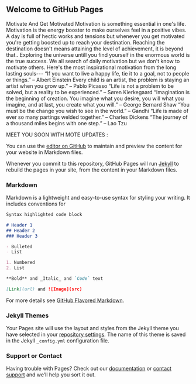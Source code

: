 ## Welcome to GitHub Pages
Motivate And Get Motivated Motivation is something essential in one's life. Motivation is the energy booster to make ourselves feel in a positive vibes. A day is full of hectic works and tensions but whenever you get motivated you're getting boosted up to reach your destination. Reaching the destination doesn't means attaining the level of achievement, it is beyond that.. Exploring the universe untill you find yourself in the enormous world is the true success. We all search of daily motivation but we don't know to motivate others. Here's the most inspirational motivation from the long lasting souls--- “If you want to live a happy life, tie it to a goal, not to people or things.” – Albert Einstein Every child is an artist, the problem is staying an artist when you grow up.” – Pablo Picasso “Life is not a problem to be solved, but a reality to be experienced.” – Søren Kierkegaard “Imagination is the beginning of creation. You imagine what you desire, you will what you imagine, and at last, you create what you will.” – George Bernard Shaw “You must be the change you wish to see in the world.” – Gandhi “Life is made of ever so many partings welded together.” – Charles Dickens “The journey of a thousand miles begins with one step.” – Lao Tzu

MEET YOU SOON WITH MOTE UPDATES :







You can use the [editor on GitHub](https://github.com/kvsip/Motivational/edit/gh-pages/index.md) to maintain and preview the content for your website in Markdown files.

Whenever you commit to this repository, GitHub Pages will run [Jekyll](https://jekyllrb.com/) to rebuild the pages in your site, from the content in your Markdown files.

### Markdown

Markdown is a lightweight and easy-to-use syntax for styling your writing. It includes conventions for

```markdown
Syntax highlighted code block

# Header 1
## Header 2
### Header 3

- Bulleted
- List

1. Numbered
2. List

**Bold** and _Italic_ and `Code` text

[Link](url) and ![Image](src)
```

For more details see [GitHub Flavored Markdown](https://guides.github.com/features/mastering-markdown/).

### Jekyll Themes

Your Pages site will use the layout and styles from the Jekyll theme you have selected in your [repository settings](https://github.com/kvsip/Motivational/settings/pages). The name of this theme is saved in the Jekyll `_config.yml` configuration file.

### Support or Contact

Having trouble with Pages? Check out our [documentation](https://docs.github.com/categories/github-pages-basics/) or [contact support](https://support.github.com/contact) and we’ll help you sort it out.

